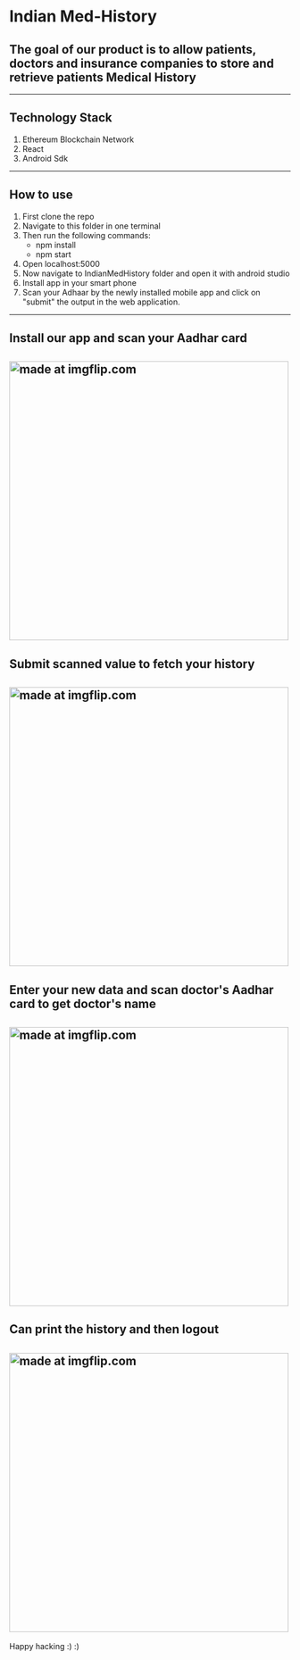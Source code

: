 # Indian Med-History
## The goal of our product is to allow patients, doctors and insurance companies to store and retrieve patients Medical History

---
Technology Stack
---
 1. Ethereum Blockchain Network
 2. React
 3. Android Sdk
---
How to use
---
1. First clone the repo
2. Navigate to this folder in one terminal
3. Then run the following commands: 
    - npm install 
    - npm start 
4. Open localhost:5000
5. Now navigate to IndianMedHistory folder and open it with android studio
6. Install app in your smart phone
7. Scan your Adhaar by the newly installed mobile app and click on "submit" the output in the web application.
---
Install our app and scan your Aadhar card
---
<a href="https://imgflip.com/gif/3o14sh"><img src="https://i.imgflip.com/3o14sh.gif" title="made at imgflip.com" height=500/></a>
---
Submit scanned value to fetch your history
------------------------------------------
<a href="https://imgflip.com/gif/3o123q"><img src="https://i.imgflip.com/3o123q.gif" title="made at imgflip.com" width=500/></a>
---
Enter your new data and scan doctor's Aadhar card to get doctor's name
----------------------------------------------------------------------
<a href="https://imgflip.com/gif/3o12qq"><img src="https://i.imgflip.com/3o12qq.gif" title="made at imgflip.com" width=500/></a>
---
Can print the history and then logout
---
<a href="https://imgflip.com/gif/3o13e9"><img src="https://i.imgflip.com/3o13e9.gif" title="made at imgflip.com" width=500/></a>
---

Happy hacking :) :)
